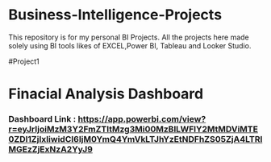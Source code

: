 # Business-Intelligence-Projects
This repository is for my personal BI Projects. All the projects here  made  solely using BI tools likes of EXCEL,Power BI, Tableau and Looker Studio.

#Project1
# Finacial Analysis Dashboard

### Dashboard Link : https://app.powerbi.com/view?r=eyJrIjoiMzM3Y2FmZTItMzg3Mi00MzBlLWFlY2MtMDViMTE0ZDI1ZjIxIiwidCI6IjM0YmQ4YmVkLTJhYzEtNDFhZS05ZjA4LTRlMGEzZjExNzA2YyJ9
